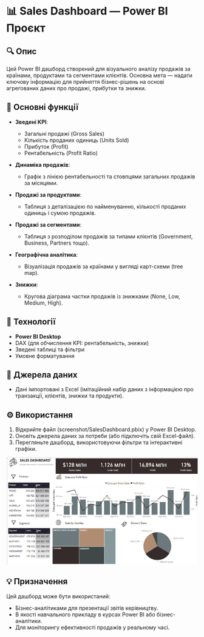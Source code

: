 
# 📊 Sales Dashboard — Power BI Проєкт

## 🔍 Опис
Цей Power BI дашборд створений для візуального аналізу продажів за країнами, продуктами та сегментами клієнтів. Основна мета — надати ключову інформацію для прийняття бізнес-рішень на основі агрегованих даних про продажі, прибутки та знижки.

## 🎯 Основні функції
- **Зведені KPI**:
  - Загальні продажі (Gross Sales)
  - Кількість проданих одиниць (Units Sold)
  - Прибуток (Profit)
  - Рентабельність (Profit Ratio)

- **Динаміка продажів**:
  - Графік з лінією рентабельності та стовпцями загальних продажів за місяцями.

- **Продажі за продуктами**:
  - Таблиця з деталізацією по найменуванню, кількості проданих одиниць і сумою продажів.

- **Продажі за сегментами**:
  - Таблиця з розподілом продажів за типами клієнтів (Government, Business, Partners тощо).

- **Географічна аналітика**:
  - Візуалізація продажів за країнами у вигляді карт-схеми (tree map).

- **Знижки**:
  - Кругова діаграма частки продажів із знижками (None, Low, Medium, High).

## 📌 Технології
- **Power BI Desktop**
- DAX (для обчислення KPI: рентабельність, знижки)
- Зведені таблиці та фільтри
- Умовне форматування

## 📂 Джерела даних
- Дані імпортовані з Excel (імітаційний набір даних з інформацією про транзакції, клієнтів, знижки та продукти).

## ⚙️ Використання
1. Відкрийте файл (screenshot/SalesDashboard.pbix) у Power BI Desktop.
2. Оновіть джерела даних за потреби (або підключіть свій Excel-файл).
3. Перегляньте дашборд, використовуючи фільтри та інтерактивні графіки.

![Дашборд](screenshot/Sales_Dashboard.png)

## 💡 Призначення
Цей дашборд може бути використаний:
- Бізнес-аналітиками для презентації звітів керівництву.
- В якості навчального прикладу в курсах Power BI або бізнес-аналітики.
- Для моніторингу ефективності продажів у реальному часі.

